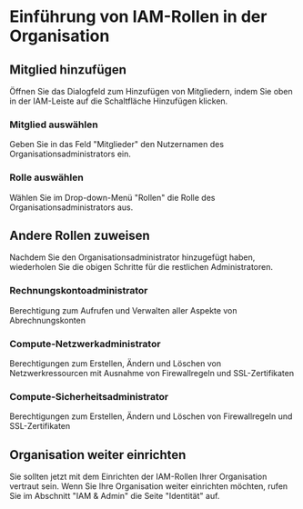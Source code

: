 # Einführung von IAM-Rollen in der Organisation

## Mitglied hinzufügen

Öffnen Sie das Dialogfeld zum Hinzufügen von Mitgliedern, indem Sie oben in der IAM-Leiste auf die Schaltfläche <walkthrough-spotlight-pointer spotlightid="iam-add-member">Hinzufügen</walkthrough-spotlight-pointer> klicken.

### Mitglied auswählen

Geben Sie in das Feld "Mitglieder" den Nutzernamen des Organisationsadministrators ein.

### Rolle auswählen

Wählen Sie im Drop-down-Menü "Rollen" die Rolle des Organisationsadministrators aus.

## Andere Rollen zuweisen

Nachdem Sie den Organisationsadministrator hinzugefügt haben, wiederholen Sie die obigen Schritte für die restlichen Administratoren.

### Rechnungskontoadministrator

Berechtigung zum Aufrufen und Verwalten aller Aspekte von Abrechnungskonten

### Compute-Netzwerkadministrator

Berechtigungen zum Erstellen, Ändern und Löschen von Netzwerkressourcen mit Ausnahme von Firewallregeln und SSL-Zertifikaten

### Compute-Sicherheitsadministrator

Berechtigungen zum Erstellen, Ändern und Löschen von Firewallregeln und SSL-Zertifikaten

## Organisation weiter einrichten

Sie sollten jetzt mit dem Einrichten der IAM-Rollen Ihrer Organisation vertraut sein. Wenn Sie Ihre Organisation weiter einrichten möchten, rufen Sie im Abschnitt "IAM & Admin" die Seite "Identität" auf.

<walkthrough-menu-navigation sectionid="IAM_ADMIN_SECTION"></walkthrough-menu-navigation>

